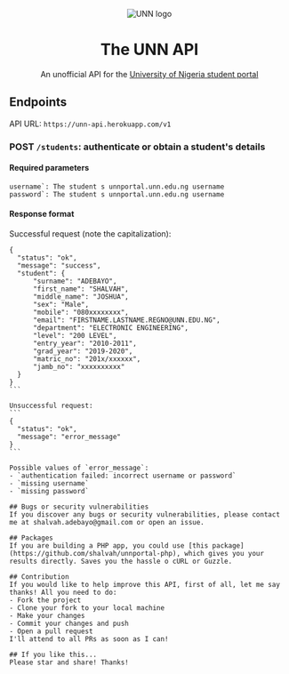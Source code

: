 <p align="center"><img  alt="UNN logo" src ="http://www.unn.edu.ng/wp-content/uploads/2015/03/UNN_Logo.jpg" />
<br><h1 align="center">The UNN API</h1></p>
 
 <p align="center">An unofficial API for the <a href="http://unnportal.unn.edu.ng">University of Nigeria student portal</a></p>

## Endpoints

API URL: `https://unn-api.herokuapp.com/v1`

### POST `/students`: authenticate or obtain a student's details

#### Required parameters
```
username`: The student s unnportal.unn.edu.ng username
password`: The student s unnportal.unn.edu.ng username
```

#### Response format

Successful request (note the capitalization):
````
{
  "status": "ok",
  "message": "success",
  "student": {
      "surname": "ADEBAYO",
      "first_name": "SHALVAH",
      "middle_name": "JOSHUA",
      "sex": "Male",
      "mobile": "080xxxxxxxx",
      "email": "FIRSTNAME.LASTNAME.REGNO@UNN.EDU.NG",
      "department": "ELECTRONIC ENGINEERING",
      "level": "200 LEVEL",
      "entry_year": "2010-2011",
      "grad_year": "2019-2020",
      "matric_no": "201x/xxxxxx",
      "jamb_no": "xxxxxxxxxx"
  }
}
```

Unsuccessful request:
```
{
  "status": "ok",
  "message": "error_message"
}
```

Possible values of `error_message`:
- `authentication failed: incorrect username or password`
- `missing username`
- `missing password`

## Bugs or security vulnerabilities
If you discover any bugs or security vulnerabilities, please contact me at shalvah.adebayo@gmail.com or open an issue.

## Packages
If you are building a PHP app, you could use [this package](https://github.com/shalvah/unnportal-php), which gives you your results directly. Saves you the hassle o cURL or Guzzle.

## Contribution
If you would like to help improve this API, first of all, let me say thanks! All you need to do:
- Fork the project
- Clone your fork to your local machine
- Make your changes
- Commit your changes and push
- Open a pull request
I'll attend to all PRs as soon as I can!

## If you like this...
Please star and share! Thanks!
